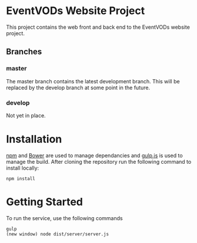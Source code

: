 # EventVODs Website Project
This project contains the web front and back end to the EventVODs website project.

## Branches

### master
The master branch contains the latest development branch. This will be replaced by the develop branch at some point in the future.

### develop
Not yet in place.

# Installation
[npm](https://www.npmjs.com/) and [Bower](http://bower.io/) are used to manage dependancies and [gulp.js](http://gulpjs.com/) is used to manage the build. After cloning the repository run the following command to install locally:
```
npm install
```

# Getting Started
To run the service, use the following commands
```
gulp
(new window) node dist/server/server.js
```
